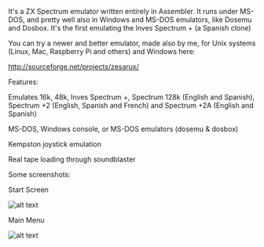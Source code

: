 

It's a ZX Spectrum emulator written entirely in Assembler. It runs under MS-DOS, and pretty well also in Windows and MS-DOS emulators, like Dosemu and Dosbox. It's the first emulating the Inves Spectrum + (a Spanish clone)

You can try a newer and better emulator, made also by me, for Unix systems (Linux, Mac, Raspberry Pi and others) and Windows here:

http://sourceforge.net/projects/zesarux/


Features:

Emulates 16k, 48k, Inves Spectrum +, Spectrum 128k (English and Spanish), Spectrum +2 (English, Spanish and French) and Spectrum +2A (English and Spanish)

MS-DOS, Windows console, or MS-DOS emulators (dosemu & dosbox)

Kempston joystick emulation

Real tape loading through soundblaster




Some screenshots:

Start Screen

![alt text](https://github.com/chernandezba/zxspectr/raw/master/screenshots/zxspectr-1.jpg "Start Screen")


Main Menu

![alt text](https://github.com/chernandezba/zxspectr/raw/master/screenshots/zxspectr-2.jpg "Main Menu")


